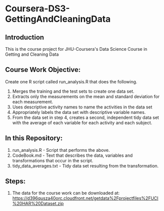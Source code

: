 # Coursera-DS3-GettingAndCleaningData

## Introduction
This is the course project for JHU-Coursera's Data Science Course in Getting and Cleaning Data

## Course Work Objective: 
Create one R script called run_analysis.R that does the following. 
1. Merges the training and the test sets to create one data set.
2. Extracts only the measurements on the mean and standard deviation for each measurement. 
3. Uses descriptive activity names to name the activities in the data set
4. Appropriately labels the data set with descriptive variable names. 
5. From the data set in step 4, creates a second, independent tidy data set with the average of each variable for each activity and each subject.

## In this Repository:
1. run_analysis.R - Script that performs the above.  
2. CodeBook.md - Text that describes the data, variables and transformations that occur in the script.
3. tidy_data_averages.txt - Tidy data set resulting from the transformation.

## Steps:
1. The data for the course work can be downloaded at: https://d396qusza40orc.cloudfront.net/getdata%2Fprojectfiles%2FUCI%20HAR%20Dataset.zip 